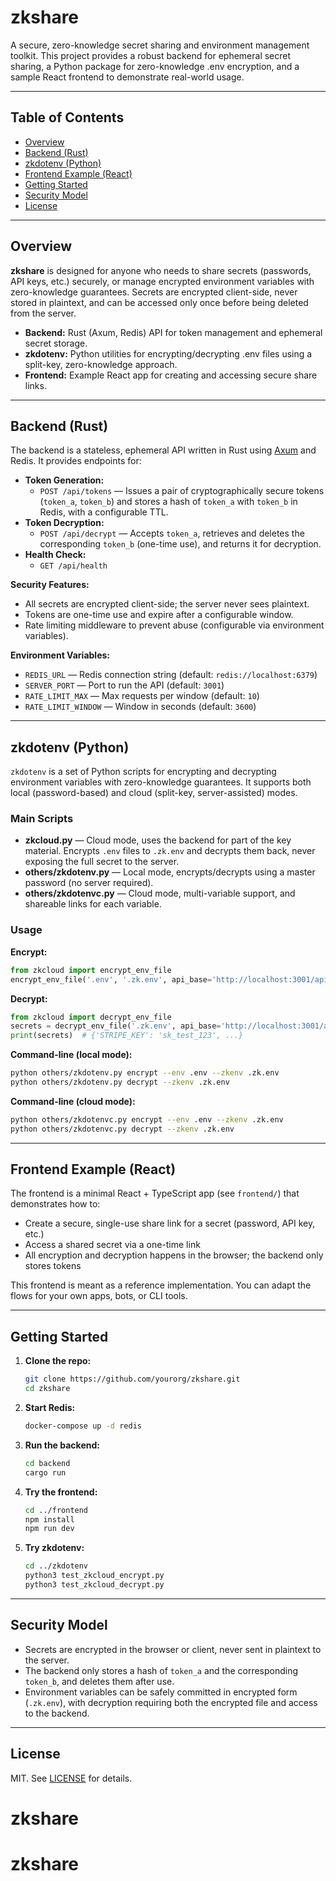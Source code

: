 # zkshare

A secure, zero-knowledge secret sharing and environment management toolkit. This project provides a robust backend for ephemeral secret sharing, a Python package for zero-knowledge .env encryption, and a sample React frontend to demonstrate real-world usage.

---

## Table of Contents
- [Overview](#overview)
- [Backend (Rust)](#backend-rust)
- [zkdotenv (Python)](#zkdotenv-python)
- [Frontend Example (React)](#frontend-example-react)
- [Getting Started](#getting-started)
- [Security Model](#security-model)
- [License](#license)

---

## Overview

**zkshare** is designed for anyone who needs to share secrets (passwords, API keys, etc.) securely, or manage encrypted environment variables with zero-knowledge guarantees. Secrets are encrypted client-side, never stored in plaintext, and can be accessed only once before being deleted from the server.

- **Backend:** Rust (Axum, Redis) API for token management and ephemeral secret storage.
- **zkdotenv:** Python utilities for encrypting/decrypting .env files using a split-key, zero-knowledge approach.
- **Frontend:** Example React app for creating and accessing secure share links.

---

## Backend (Rust)

The backend is a stateless, ephemeral API written in Rust using [Axum](https://github.com/tokio-rs/axum) and Redis. It provides endpoints for:

- **Token Generation:**
  - `POST /api/tokens` — Issues a pair of cryptographically secure tokens (`token_a`, `token_b`) and stores a hash of `token_a` with `token_b` in Redis, with a configurable TTL.
- **Token Decryption:**
  - `POST /api/decrypt` — Accepts `token_a`, retrieves and deletes the corresponding `token_b` (one-time use), and returns it for decryption.
- **Health Check:**
  - `GET /api/health`

**Security Features:**
- All secrets are encrypted client-side; the server never sees plaintext.
- Tokens are one-time use and expire after a configurable window.
- Rate limiting middleware to prevent abuse (configurable via environment variables).

**Environment Variables:**
- `REDIS_URL` — Redis connection string (default: `redis://localhost:6379`)
- `SERVER_PORT` — Port to run the API (default: `3001`)
- `RATE_LIMIT_MAX` — Max requests per window (default: `10`)
- `RATE_LIMIT_WINDOW` — Window in seconds (default: `3600`)

---

## zkdotenv (Python)

`zkdotenv` is a set of Python scripts for encrypting and decrypting environment variables with zero-knowledge guarantees. It supports both local (password-based) and cloud (split-key, server-assisted) modes.

### Main Scripts

- **zkcloud.py** — Cloud mode, uses the backend for part of the key material. Encrypts `.env` files to `.zk.env` and decrypts them back, never exposing the full secret to the server.
- **others/zkdotenv.py** — Local mode, encrypts/decrypts using a master password (no server required).
- **others/zkdotenvc.py** — Cloud mode, multi-variable support, and shareable links for each variable.

### Usage

**Encrypt:**
```python
from zkcloud import encrypt_env_file
encrypt_env_file('.env', '.zk.env', api_base='http://localhost:3001/api')
```

**Decrypt:**
```python
from zkcloud import decrypt_env_file
secrets = decrypt_env_file('.zk.env', api_base='http://localhost:3001/api')
print(secrets)  # {'STRIPE_KEY': 'sk_test_123', ...}
```

**Command-line (local mode):**
```bash
python others/zkdotenv.py encrypt --env .env --zkenv .zk.env
python others/zkdotenv.py decrypt --zkenv .zk.env
```

**Command-line (cloud mode):**
```bash
python others/zkdotenvc.py encrypt --env .env --zkenv .zk.env
python others/zkdotenvc.py decrypt --zkenv .zk.env
```

---

## Frontend Example (React)

The frontend is a minimal React + TypeScript app (see `frontend/`) that demonstrates how to:
- Create a secure, single-use share link for a secret (password, API key, etc.)
- Access a shared secret via a one-time link
- All encryption and decryption happens in the browser; the backend only stores tokens

This frontend is meant as a reference implementation. You can adapt the flows for your own apps, bots, or CLI tools.

---

## Getting Started

1. **Clone the repo:**
   ```bash
   git clone https://github.com/yourorg/zkshare.git
   cd zkshare
   ```
2. **Start Redis:**
   ```bash
   docker-compose up -d redis
   ```
3. **Run the backend:**
   ```bash
   cd backend
   cargo run
   ```
4. **Try the frontend:**
   ```bash
   cd ../frontend
   npm install
   npm run dev
   ```
5. **Try zkdotenv:**
   ```bash
   cd ../zkdotenv
   python3 test_zkcloud_encrypt.py
   python3 test_zkcloud_decrypt.py
   ```

---

## Security Model
- Secrets are encrypted in the browser or client, never sent in plaintext to the server.
- The backend only stores a hash of `token_a` and the corresponding `token_b`, and deletes them after use.
- Environment variables can be safely committed in encrypted form (`.zk.env`), with decryption requiring both the encrypted file and access to the backend.

---

## License

MIT. See [LICENSE](LICENSE) for details.
# zkshare
# zkshare
